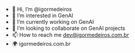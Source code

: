- 👋 Hi, I’m @igormedeiros
- 👀 I’m interested in GenAI
- 🌱 I’m currently working on GenAI 
- 💞️ I’m looking to collaborate on GenAI projects
- 📫 How to reach me dev@igormedeiros.com.br
- 🌍 igormedeiros.com.br

<!---
igormedeiros/igormedeiros is a ✨ special ✨ repository because its `README.md` (this file) appears on your GitHub profile.
You can click the Preview link to take a look at your changes.
--->
